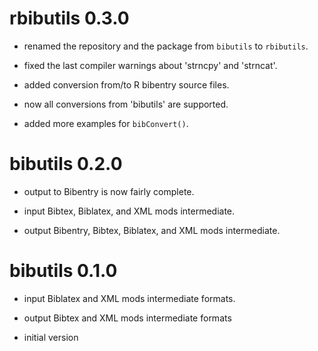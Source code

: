 # rbibutils 0.3.0

- renamed the repository and the package from `bibutils` to `rbibutils`.

- fixed the last compiler warnings about 'strncpy' and 'strncat'.

- added conversion from/to R bibentry source files.

- now all conversions from 'bibutils' are supported.

- added more examples for `bibConvert()`.


# bibutils 0.2.0

- output to Bibentry is now fairly complete.

- input Bibtex, Biblatex, and XML mods intermediate.

- output Bibentry, Bibtex, Biblatex, and XML mods intermediate.


# bibutils 0.1.0

- input Biblatex and XML mods intermediate formats.

- output Bibtex and XML mods intermediate formats

- initial version

